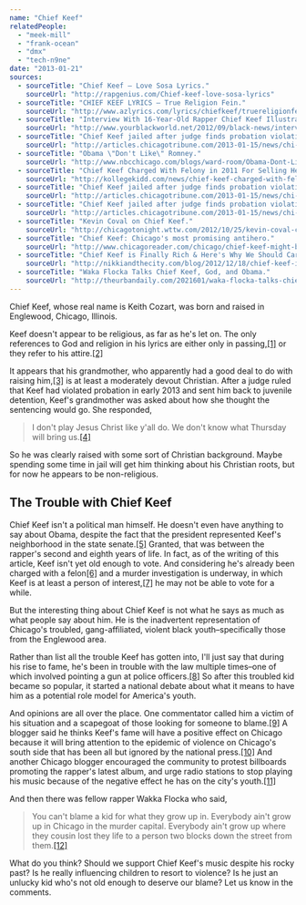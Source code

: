 ```yaml
---
name: "Chief Keef"
relatedPeople:
  - "meek-mill"
  - "frank-ocean"
  - "dmx"
  - "tech-n9ne"
date: "2013-01-21"
sources:
  - sourceTitle: "Chief Keef – Love Sosa Lyrics."
    sourceUrl: "http://rapgenius.com/Chief-keef-love-sosa-lyrics"
  - sourceTitle: "CHIEF KEEF LYRICS – True Religion Fein."
    sourceUrl: "http://www.azlyrics.com/lyrics/chiefkeef/truereligionfein.html"
  - sourceTitle: "Interview With 16-Year-Old Rapper Chief Keef Illustrates Life of Destructive Behavior Among Chicago's Black Youth."
    sourceUrl: "http://www.yourblackworld.net/2012/09/black-news/interview-with-16-year-old-rapper-chief-keef-illustrates-life-of-destructive-behavior-among-chicagos-black-youth/"
  - sourceTitle: "Chief Keef jailed after judge finds probation violation."
    sourceUrl: "http://articles.chicagotribune.com/2013-01-15/news/chi-chief-keef-jailed-20130115_1_judge-carl-anthony-walker-keith-cozart-chief-keef"
  - sourceTitle: "Obama \"Don't Like\" Romney."
    sourceUrl: "http://www.nbcchicago.com/blogs/ward-room/Obama-Dont-Like-Romney-169323046.html"
  - sourceTitle: "Chief Keef Charged With Felony in 2011 For Selling Heroine."
    sourceUrl: "http://kollegekidd.com/news/chief-keef-charged-with-felony-in-2011-for-selling-heroine"
  - sourceTitle: "Chief Keef jailed after judge finds probation violation."
    sourceUrl: "http://articles.chicagotribune.com/2013-01-15/news/chi-chief-keef-jailed-20130115_1_judge-carl-anthony-walker-keith-cozart-chief-keef"
  - sourceTitle: "Chief Keef jailed after judge finds probation violation."
    sourceUrl: "http://articles.chicagotribune.com/2013-01-15/news/chi-chief-keef-jailed-20130115_1_judge-carl-anthony-walker-keith-cozart-chief-keef"
  - sourceTitle: "Kevin Coval on Chief Keef."
    sourceUrl: "http://chicagotonight.wttw.com/2012/10/25/kevin-coval-chief-keef"
  - sourceTitle: "Chief Keef: Chicago's most promising antihero."
    sourceUrl: "http://www.chicagoreader.com/chicago/chief-keef-might-be-a-solution-to-chicago-violence/Content?oid=7521203"
  - sourceTitle: "Chief Keef is Finally Rich & Here's Why We Should Care."
    sourceUrl: "http://nikkiandthecity.com/blog/2012/12/18/chief-keef-is-finally-rich-heres-why-we-should-care/"
  - sourceTitle: "Waka Flocka Talks Chief Keef, God, and Obama."
    sourceUrl: "http://theurbandaily.com/2021601/waka-flocka-talks-chief-keef-god-and-obama/"
---
```


Chief Keef, whose real name is Keith Cozart, was born and raised in Englewood, Chicago, Illinois.

Keef doesn't appear to be religious, as far as he's let on. The only references to God and religion in his lyrics are either only in passing,<a class="source-citation" href="http://rapgenius.com/Chief-keef-love-sosa-lyrics" title="Chief Keef – Love Sosa Lyrics.">[1]</a> or they refer to his attire.<a class="source-citation" href="http://www.azlyrics.com/lyrics/chiefkeef/truereligionfein.html" title="CHIEF KEEF LYRICS – True Religion Fein.">[2]</a>

It appears that his grandmother, who apparently had a good deal to do with raising him,<a class="source-citation" href="http://www.yourblackworld.net/2012/09/black-news/interview-with-16-year-old-rapper-chief-keef-illustrates-life-of-destructive-behavior-among-chicagos-black-youth/" title="Interview With 16-Year-Old Rapper Chief Keef Illustrates Life of Destructive Behavior Among Chicago&apos;s Black Youth.">[3]</a> is at least a moderately devout Christian. After a judge ruled that Keef had violated probation in early 2013 and sent him back to juvenile detention, Keef's grandmother was asked about how she thought the sentencing would go. She responded,

>I don't play Jesus Christ like y'all do. We don't know what Thursday will bring us.<a class="source-citation" href="http://articles.chicagotribune.com/2013-01-15/news/chi-chief-keef-jailed-20130115_1_judge-carl-anthony-walker-keith-cozart-chief-keef" title="Chief Keef jailed after judge finds probation violation.">[4]</a>

So he was clearly raised with some sort of Christian background. Maybe spending some time in jail will get him thinking about his Christian roots, but for now he appears to be non-religious.


## The Trouble with Chief Keef

Chief Keef isn't a political man himself. He doesn't even have anything to say about Obama, despite the fact that the president represented Keef's neighborhood in the state senate.<a class="source-citation" href="http://www.nbcchicago.com/blogs/ward-room/Obama-Dont-Like-Romney-169323046.html" title="Obama &quot;Don&apos;t Like&quot; Romney.">[5]</a> Granted, that was between the rapper's second and eighth years of life. In fact, as of the writing of this article, Keef isn't yet old enough to vote. And considering he's already been charged with a felon<a class="source-citation" href="http://kollegekidd.com/news/chief-keef-charged-with-felony-in-2011-for-selling-heroine" title="Chief Keef Charged With Felony in 2011 For Selling Heroine.">[6]</a> and a murder investigation is underway, in which Keef is at least a person of interest,<a class="source-citation" href="http://articles.chicagotribune.com/2013-01-15/news/chi-chief-keef-jailed-20130115_1_judge-carl-anthony-walker-keith-cozart-chief-keef" title="Chief Keef jailed after judge finds probation violation.">[7]</a> he may not be able to vote for a while.

But the interesting thing about Chief Keef is not what he says as much as what people say about him. He is the inadvertent representation of Chicago's troubled, gang-affiliated, violent black youth–specifically those from the Englewood area.

Rather than list all the trouble Keef has gotten into, I'll just say that during his rise to fame, he's been in trouble with the law multiple times–one of which involved pointing a gun at police officers.<a class="source-citation" href="http://articles.chicagotribune.com/2013-01-15/news/chi-chief-keef-jailed-20130115_1_judge-carl-anthony-walker-keith-cozart-chief-keef" title="Chief Keef jailed after judge finds probation violation.">[8]</a> So after this troubled kid became so popular, it started a national debate about what it means to have him as a potential role model for America's youth.

And opinions are all over the place. One commentator called him a victim of his situation and a scapegoat of those looking for someone to blame.<a class="source-citation" href="http://chicagotonight.wttw.com/2012/10/25/kevin-coval-chief-keef" title="Kevin Coval on Chief Keef.">[9]</a> A blogger said he thinks Keef's fame will have a positive effect on Chicago because it will bring attention to the epidemic of violence on Chicago's south side that has been all but ignored by the national press.<a class="source-citation" href="http://www.chicagoreader.com/chicago/chief-keef-might-be-a-solution-to-chicago-violence/Content?oid=7521203" title="Chief Keef: Chicago&apos;s most promising antihero.">[10]</a> And another Chicago blogger encouraged the community to protest billboards promoting the rapper's latest album, and urge radio stations to stop playing his music because of the negative effect he has on the city's youth.<a class="source-citation" href="http://nikkiandthecity.com/blog/2012/12/18/chief-keef-is-finally-rich-heres-why-we-should-care/" title="Chief Keef is Finally Rich &amp; Here&apos;s Why We Should Care.">[11]</a>

And then there was fellow rapper Wakka Flocka who said,

>You can't blame a kid for what they grow up in. Everybody ain't grow up in Chicago in the murder capital. Everybody ain't grow up where they cousin lost they life to a person two blocks down the street from them.<a class="source-citation" href="http://theurbandaily.com/2021601/waka-flocka-talks-chief-keef-god-and-obama/" title="Waka Flocka Talks Chief Keef, God, and Obama.">[12]</a>

What do you think? Should we support Chief Keef's music despite his rocky past? Is he really influencing children to resort to violence? Is he just an unlucky kid who's not old enough to deserve our blame? Let us know in the comments.
